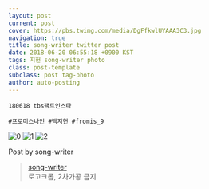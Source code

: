 ```yaml
---
layout: post
current: post
cover: https://pbs.twimg.com/media/DgFfkwlUYAAA3C3.jpg
navigation: true
title: song-writer twitter post
date: 2018-06-20 06:55:18 +0900 KST
tags: 지헌 song-writer photo
class: post-template
subclass: post tag-photo
author: auto-posting
---
```


```  
180618 tbs팩트인스타  
  
#프로미스나인 #백지헌 #fromis_9  

```

![0](https://pbs.twimg.com/media/DgFfkwlVAAEEEkP.jpg)
![1](https://pbs.twimg.com/media/DgFfkwnV4AE9emB.jpg)
![2](https://pbs.twimg.com/media/DgFfkwlUYAAA3C3.jpg)


Post by song-writer

> [song-writer](https://twitter.com/970929_love)  
  로고크롭, 2차가공 금지